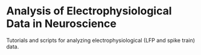 # Analysis of Electrophysiological Data in Neuroscience

Tutorials and scripts for analyzing electrophysiological (LFP and spike train) data. 

```{tableofcontents}
```
